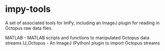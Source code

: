 impy-tools
==========

A set of associated tools for ImPy, including an ImageJ plugin for reading in Octopus raw data files.

MATLAB - MATLAB scripts and functions to manipulated Octopus data streams
IJ_Octopus - An ImageJ (Python) plugin to import Octopus streams
